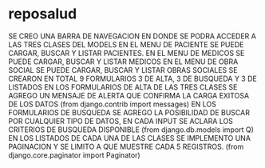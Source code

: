 # reposalud
SE CREO UNA BARRA DE NAVEGACION EN DONDE SE PODRA ACCEDER A LAS TRES CLASES DEL MODELS
EN EL MENU DE PACIENTE SE PUEDE CARGAR, BUSCAR Y LISTAR PACIENTES.
EN EL MENU DE MEDICOS SE PUEDE CARGAR, BUSCAR Y LISTAR MEDICOS
EN EL MENU DE OBRA SOCIAL SE PUEDE CARGAR, BUSCAR Y LISTAR OBRAS SOCIALES
SE CREARON EN TOTAL 9 FORMULARIOS 3 DE ALTA, 3 DE BUSQUEDA Y 3 DE LISTADOS
EN LOS FORMULARIOS DE ALTA DE LAS TRES CLASES SE AGREGO UN MENSAJE DE ALERTA QUE CONFIRMA LA CARGA EXITOSA DE LOS DATOS (from django.contrib import messages)
EN LOS FORMULARIOS DE BUSQUEDA SE AGREGO LA POSIBILIDAD DE BUSCAR POR CUALQUIER TIPO DE DATOS, EN CADA INPUT SE ACLARA LOS CRITERIOS DE BUSQUEDA DISPONIBLE (from django.db.models import Q)
EN LOS LISTADOS DE CADA UNA DE LAS CLASES SE IMPLEMENTO UNA PAGINACION Y SE LIMITO A QUE MUESTRE CADA 5 REGISTROS. (from django.core.paginator import Paginator)
